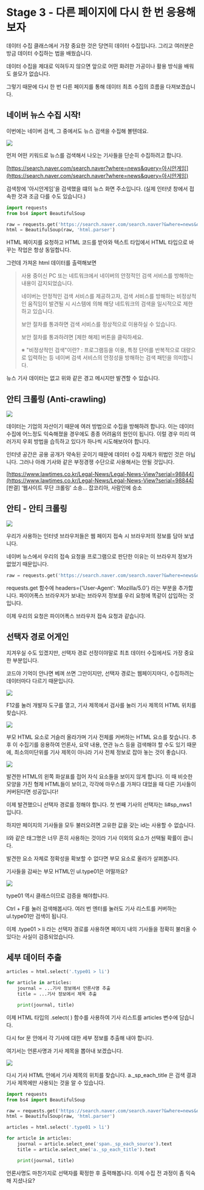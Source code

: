 # Stage 3 - 다른 페이지에 다시 한 번 응용해보자

데이터 수집 클래스에서 가장 중요한 것은 당연히 데이터 수집입니다. 그리고 여러분은 방금 데이터 수집하는 법을 배웠습니다.

데이터 수집을 제대로 익혀두지 않으면 앞으로 어떤 화려한 가공이나 활용 방식을 배워도 쓸모가 없습니다.

그렇기 때문에 다시 한 번 다른 페이지를 통해 데이터 최초 수집의 흐름을 다져보겠습니다.

## 네이버 뉴스 수집 시작!

이번에는 네이버 검색, 그 중에서도 뉴스 검색을 수집해 볼텐데요.

![](../.gitbook/assets/image%20%28178%29.png)

먼저 어떤 키워드로 뉴스를 검색해서 나오는 기사들을 단순히 수집하려고 합니다.

[https://search.naver.com/search.naver?where=news&query=아시안게임](https://search.naver.com/search.naver?where=news&query=아시안게임)

검색창에 '아시안게임'을 검색했을 떄의 뉴스 화면 주소입니다. \(실제 인터넷 창에서 접속한 것과 조금 다를 수도 있습니다.\)

```python
import requests
from bs4 import BeautifulSoup

raw = requests.get('https://search.naver.com/search.naver?&where=news&query=아시안게임').text
html = BeautifulSoup(raw, 'html.parser')
```

HTML 페이지를 요청하고 HTML 코드를 받아와 텍스트 타입에서 HTML 타입으로 바꾸는 작업은 항상 동일합니다.

그런데 가져온 html 데이터를 출력해보면

> 사용 중이신 PC 또는 네트워크에서 네이버의 안정적인 검색 서비스를 방해하는 내용이 감지되었습니다.
>
> 네이버는 안정적인 검색 서비스를 제공하고자, 검색 서비스를 방해하는 비정상적인 움직임이 발견될 시 시스템에 의해 해당 네트워크의 검색을 일시적으로 제한하고 있습니다.
>
> 보안 절차를 통과하면 검색 서비스를 정상적으로 이용하실 수 있습니다.
>
> 보안 절차를 통과하려면 \[제한 해제\] 버튼을 클릭하세요.
>
> ※ "비정상적인 검색"이란? : 프로그램등을 이용, 특정 단어를 반복적으로 대량으로 입력하는 등 네이버 검색 서비스의 안정성을 방해하는 검색 패턴을 의미합니다.

뉴스 기사 데이터는 없고 위와 같은 경고 메시지만 발견할 수 있습니다.

## 안티 크롤링 \(Anti-crawling\)

![](../.gitbook/assets/image%20%28420%29.png)

데이터는 기업의 자산이기 때문에 여러 방법으로 수집을 방해하려 합니다. 이는 데이터수집에 어느정도 익숙해졌을 경우에도 종종 어려움의 원인이 됩니다. 이럴 경우 미리 여러가지 우회 방법을 습득하고 있다가 하나씩 시도해보아야 합니다.

인터넷 공간은 공용 공개가 약속된 곳이기 때문에 데이터 수집 자체가 위법인 것은 아닙니다. 그러나 아래 기사와 같은 부정경쟁 수단으로 사용해서는 안될 것입니다.

[https://www.lawtimes.co.kr/Legal-News/Legal-News-View?serial=98844](https://www.lawtimes.co.kr/Legal-News/Legal-News-View?serial=98844)  
\[판결\] ‘웹사이트 무단 크롤링’ 소송… 잡코리아, 사람인에 승소

## 안티 - 안티 크롤링

![](../.gitbook/assets/image%20%28467%29.png)

우리가 사용하는 인터넷 브라우저들은 웹 페이지 접속 시 브라우저의 정보를 담아 보냅니다.

네이버 뉴스에서 우리의 접속 요청을 프로그램으로 판단한 이유는 이 브라우저 정보가 없었기 때문입니다.

```python
raw = requests.get('https://search.naver.com/search.naver?&where=news&query=아시안게임', headers={'User-Agent': 'Mozilla/5.0'}).text
```

requests.get 함수에 headers={'User-Agent': 'Mozilla/5.0'} 라는 부분을 추가합니다. 파이어폭스 브라우저가 보내는 브라우저 정보를 우리 요청에 똑같이 삽입하는 것입니다.

이제 우리의 요청은 파이어폭스 브라우저 접속 요청과 같습니다.

## 선택자 경로 어게인

지겨우실 수도 있겠지만, 선택자 경로 선정이야말로 최초 데이터 수집에서도 가장 중요한 부분입니다.

코드야 기억이 안나면 베껴 쓰면 그만이지만, 선택자 경로는 웹페이지마다, 수집하려는 데이터마다 다르기 때문입니다.

![](../.gitbook/assets/image%20%28361%29.png)

F12를 눌러 개발자 도구를 열고, 기사 제목에서 검사를 눌러 기사 제목의 HTML 위치를 찾습니다.

![](../.gitbook/assets/image%20%2898%29.png)

부모 HTML 요소로 거슬러 올라가며 기사 전체를 커버하는 HTML 요소를 찾습니다. 추후 이 수집기를 응용하여 언론사, 요약 내용, 연관 뉴스 등을 검색해야 할 수도 있기 때문에, 최소의미단위를 기사 제목이 아니라 기사 전체 정보로 잡아 놓는 것이 좋습니다.

![](../.gitbook/assets/image%20%28419%29.png)

발견한 HTML의 왼쪽 화살표를 접어 자식 요소들을 보이지 않게 합니다. 이 때 비슷한 모양을 가진 형제 HTML들이 보이고, 각각에 마우스를 가져다 대었을 때 다른 기사들이 커버된다면 성공입니다!

이제 발견했으니 선택자 경로를 정해야 합니다. 첫 번째 기사의 선택자는 li\#sp\_nws1 입니다.

하지만 페이지의 기사들을 모두 불러오려면 고유한 값을 갖는 id는 사용할 수 없습니다.

li와 같은 태그명은 너무 흔히 사용하는 것이라 기사 이외의 요소가 선택될 확률이 큽니다.

발견한 요소 자체로 정확성을 확보할 수 없다면 부모 요소로 올라가 살펴봅니다.

기사들을 감싸는 부모 HTML인 ul.type01은 어떨까요?

![](../.gitbook/assets/image%20%28428%29.png)

type01 역시 클래스이므로 검증을 해야합니다.

Ctrl + F를 눌러 검색해봅시다. 여러 번 엔터를 눌러도 기사 리스트를 커버하는 ul.type01만 검색이 됩니다.

이제 .type01 &gt; li 라는 선택자 경로를 사용하면 페이지 내의 기사들을 정확히 불러올 수 있다는 사실이 검증되었습니다.

## 세부 데이터 추출

```python
articles = html.select('.type01 > li')

for article in articles:
    journal = ...기사 정보에서 언론사명 추출
    title = ...기사 정보에서 제목 추출

    print(journal, title)
```

이제 HTML 타입의 .select\( \) 함수를 사용하여 기사 리스트를 articles 변수에 담습니다.

다시 for 문 안에서 각 기사에 대한 세부 정보를 추출해 내야 합니다.

여기서는 언론사명과 기사 제목을 뽑아내 보겠습니다.

![](../.gitbook/assets/image%20%2812%29.png)

다시 기사 HTML 안에서 기사 제목의 위치를 찾습니다. a.\_sp\_each\_title 은 검색 결과 기사 제목에만 사용되는 것을 알 수 있습니다.

```python
import requests
from bs4 import BeautifulSoup

raw = requests.get('https://search.naver.com/search.naver?&where=news&query=아시안게임', headers={'User-Agent': 'Mozilla/5.0'}).text
html = BeautifulSoup(raw, 'html.parser')

articles = html.select('.type01 > li')

for article in articles:
    journal = article.select_one('span._sp_each_source').text
    title = article.select_one('a._sp_each_title').text

    print(journal, title)
```

언론사명도 마찬가지로 선택자를 확정한 후 출력해봅니다. 이제 수집 전 과정이 좀 익숙해 지셨나요?

